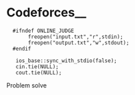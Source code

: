 # Codeforces__

```
  #ifndef ONLINE_JUDGE 
       freopen("input.txt","r",stdin);
       freopen("output.txt","w",stdout);
  #endif
  
   ios_base::sync_with_stdio(false);
   cin.tie(NULL);
   cout.tie(NULL);
```
Problem solve
